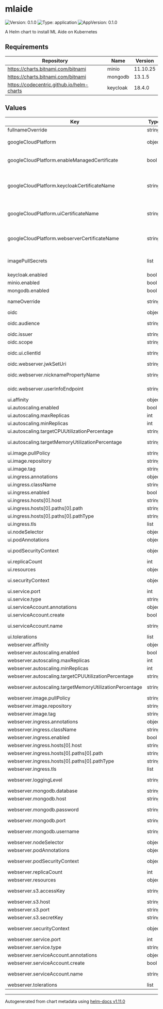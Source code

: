 # mlaide

![Version: 0.1.0](https://img.shields.io/badge/Version-0.1.0-informational?style=flat-square) ![Type: application](https://img.shields.io/badge/Type-application-informational?style=flat-square) ![AppVersion: 0.1.0](https://img.shields.io/badge/AppVersion-0.1.0-informational?style=flat-square)

A Helm chart to install ML Aide on Kubernetes

## Requirements

| Repository | Name | Version |
|------------|------|---------|
| https://charts.bitnami.com/bitnami | minio | 11.10.25 |
| https://charts.bitnami.com/bitnami | mongodb | 13.1.5 |
| https://codecentric.github.io/helm-charts | keycloak | 18.4.0 |

## Values

| Key | Type | Default | Description |
|-----|------|---------|-------------|
| fullnameOverride | string | `""` | String to fully override mlaide.fullname template |
| googleCloudPlatform | object | `{"enableManagedCertificate":false,"keycloakCertificateName":"mlaide-keycloak-cert","uiCertificateName":"mlaide-ui-cert","webserverCertificateName":"mlaide-webserver-cert"}` | Google Cloud Platform specific configuration. Use this only if you are  using Google Kubernetes Engine (GKE). |
| googleCloudPlatform.enableManagedCertificate | bool | `false` | Enable automatic TLS certificate management. With this option enabled Google Cloud will automatically create TLS certificates. |
| googleCloudPlatform.keycloakCertificateName | string | `"mlaide-keycloak-cert"` | The name of the managed certificate to be created for the built-in Keycloak. The same name must be listed in  `keycloak.ingress.annotations."networking.gke.io/managed-certificates"`. This property is only required if you are using the built-in Keycloak installation. |
| googleCloudPlatform.uiCertificateName | string | `"mlaide-ui-cert"` | The name of the managed certificate to be created for the UI. The same name must be listed in  `ui.ingress.annotations."networking.gke.io/managed-certificates"`. |
| googleCloudPlatform.webserverCertificateName | string | `"mlaide-webserver-cert"` | The name of the managed certificate to be created for the webserver. The same name must be listed in  `webserver.ingress.annotations."networking.gke.io/managed-certificates"`. |
| imagePullSecrets | list | `[]` | The name of the secret containing docker registry credentials. Secret must exist in the same namespace as the helm release. |
| keycloak.enabled | bool | `false` | Specifies whether this Helm chart should install Keycloak. |
| minio.enabled | bool | `false` | Specifies whether this Helm chart should install MinIO (S3). |
| mongodb.enabled | bool | `false` | Specifies whether this Helm chart should install MongoDB. |
| nameOverride | string | `""` | String to partially override mlaide.fullname template (will maintain the release name) |
| oidc | object | see below | Configures OpenID Connect (OIDC) for MLAide. |
| oidc.audience | string | `nil` | The audience specified in the access token issued by the authorization server. |
| oidc.issuer | string | `nil` | The issuer URL of the authorization server. |
| oidc.scope | string | `nil` | The scopes to request during login. |
| oidc.ui.clientId | string | `nil` | The client ID of MLAide registered on the authorization server. |
| oidc.webserver.jwkSetUri | string | `nil` | The JWKS URI provided by the authorization server. |
| oidc.webserver.nicknamePropertyName | string | `nil` | The property name withing the user info JSON containing  the nickname/name of the user. |
| oidc.webserver.userInfoEndpoint | string | `nil` | The User Info Endpoint URI provided by the authorization server to retrieve user details. |
| ui.affinity | object | `{}` | Pod affinity. |
| ui.autoscaling.enabled | bool | `false` | Specifies whether autoscaling should be enabled. |
| ui.autoscaling.maxReplicas | int | `100` | The maximum number of Pods when autoscaling is enabled. |
| ui.autoscaling.minReplicas | int | `1` | The minimum number of Pods when autoscaling is enabled. |
| ui.autoscaling.targetCPUUtilizationPercentage | string | `nil` | The target CPU utilization for the horizontal pod autoscaler. |
| ui.autoscaling.targetMemoryUtilizationPercentage | string | `nil` | The target memory utilization for the horizontal pod autoscaler. |
| ui.image.pullPolicy | string | `"IfNotPresent"` | The pull policy for the MLAide UI image. |
| ui.image.repository | string | `"mlaide/web-ui"` |  |
| ui.image.tag | string | `"latest"` | The tag of the MLAide UI image. |
| ui.ingress.annotations | object | `{}` | Ingress annotations. |
| ui.ingress.className | string | `""` | The name of the Ingress Class associated with the ingress. |
| ui.ingress.enabled | bool | `false` | Specifies whether a ingress should be created. |
| ui.ingress.hosts[0].host | string | `nil` | Host for the ingress rule. |
| ui.ingress.hosts[0].paths[0].path | string | `"/"` | Path for the Ingress rule. |
| ui.ingress.hosts[0].paths[0].pathType | string | `"ImplementationSpecific"` | Path Type for the Ingress rule. |
| ui.ingress.tls | list | `[]` | TLS configuration. |
| ui.nodeSelector | object | `{}` | Node labels for Pod assignment. |
| ui.podAnnotations | object | `{}` | Pod annotations for MLAide UI. |
| ui.podSecurityContext | object | `{}` | Pod security context configuration to be applied for MLAide UI. |
| ui.replicaCount | int | `1` | The number of replicas of the UI deployment. |
| ui.resources | object | `{}` | Pod resource requests and limits. |
| ui.securityContext | object | `{}` | Container security context configuration to be applied for MLAide UI. |
| ui.service.port | int | `80` | The port for the MLAide UI service. |
| ui.service.type | string | `"ClusterIP"` | The type of service to create for the MLAide UI. |
| ui.serviceAccount.annotations | object | `{}` | Annotations to add to the service account. |
| ui.serviceAccount.create | bool | `true` | Specifies whether a service account should be created. |
| ui.serviceAccount.name | string | `"ui"` | The name of the service account to use. If not set and create is true, a name is generated using the fullname template. |
| ui.tolerations | list | `[]` | Node taints to tolerate. |
| webserver.affinity | object | `{}` | Pod affinity. |
| webserver.autoscaling.enabled | bool | `false` | Specifies whether autoscaling should be enabled. |
| webserver.autoscaling.maxReplicas | int | `100` | The maximum number of Pods when autoscaling is enabled. |
| webserver.autoscaling.minReplicas | int | `1` | The minimum number of Pods when autoscaling is enabled. |
| webserver.autoscaling.targetCPUUtilizationPercentage | string | `nil` | The target CPU utilization for the horizontal pod autoscaler. |
| webserver.autoscaling.targetMemoryUtilizationPercentage | string | `nil` | The target memory utilization for the horizontal pod autoscaler. |
| webserver.image.pullPolicy | string | `"IfNotPresent"` | The pull policy for the MLAide webserver image. |
| webserver.image.repository | string | `"mlaide/webserver"` |  |
| webserver.image.tag | string | `"latest"` | The tag of the MLAide webserver image. |
| webserver.ingress.annotations | object | `{}` | Ingress annotations. |
| webserver.ingress.className | string | `""` | The name of the Ingress Class associated with the ingress. |
| webserver.ingress.enabled | bool | `false` | Specifies whether a ingress should be created. |
| webserver.ingress.hosts[0].host | string | `nil` | Host for the ingress rule. |
| webserver.ingress.hosts[0].paths[0].path | string | `"/"` | Path for the Ingress rule. |
| webserver.ingress.hosts[0].paths[0].pathType | string | `"ImplementationSpecific"` | Path Type for the Ingress rule. |
| webserver.ingress.tls | list | `[]` | TLS configuration. |
| webserver.loggingLevel | string | `"INFO"` | The logging level. Must be one of [TRACE, DEBUG, INFO, WARN, ERROR] |
| webserver.mongodb.database | string | `nil` | The MongoDB® database name. |
| webserver.mongodb.host | string | `nil` | The MongoDB® hostname. |
| webserver.mongodb.password | string | `nil` | The MongoDB® password. This will be stored as a kubernetes secret. |
| webserver.mongodb.port | string | `nil` | The MongoDB® port. |
| webserver.mongodb.username | string | `nil` | The MongoDB® username. This will be stored as a kubernetes secret. |
| webserver.nodeSelector | object | `{}` | Node labels for Pod assignment. |
| webserver.podAnnotations | object | `{}` | Pod annotations for MLAide webserver. |
| webserver.podSecurityContext | object | `{}` | Pod security context configuration to be applied for MLAide webserver. |
| webserver.replicaCount | int | `1` | The number of replicas of the webserver deployment. |
| webserver.resources | object | `{}` | Pod resource requests and limits. |
| webserver.s3.accessKey | string | `nil` | The S3 access key. This will be stored as a kubernetes secret. |
| webserver.s3.host | string | `nil` | The S3 hostname. |
| webserver.s3.port | string | `nil` | The S3 port. |
| webserver.s3.secretKey | string | `nil` | The S3 secret key. This will be stored as a kubernetes secret. |
| webserver.securityContext | object | `{}` | Container security context configuration to be applied for MLAide webserver. |
| webserver.service.port | int | `80` | The port for the MLAide webserver service. |
| webserver.service.type | string | `"ClusterIP"` | The type of service to create for the MLAide webserver. |
| webserver.serviceAccount.annotations | object | `{}` | Annotations to add to the service account. |
| webserver.serviceAccount.create | bool | `true` | Specifies whether a service account should be created. |
| webserver.serviceAccount.name | string | `"webserver"` | The name of the service account to use. If not set and create is true, a name is generated using the fullname template. |
| webserver.tolerations | list | `[]` | Node taints to tolerate. |

----------------------------------------------
Autogenerated from chart metadata using [helm-docs v1.11.0](https://github.com/norwoodj/helm-docs/releases/v1.11.0)
